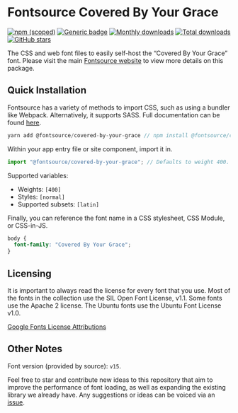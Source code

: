 # Fontsource Covered By Your Grace

[![npm (scoped)](https://img.shields.io/npm/v/@fontsource/covered-by-your-grace?color=brightgreen)](https://www.npmjs.com/package/@fontsource/covered-by-your-grace) [![Generic badge](https://img.shields.io/badge/fontsource-passing-brightgreen)](https://github.com/fontsource/fontsource) [![Monthly downloads](https://badgen.net/npm/dm/@fontsource/covered-by-your-grace)](https://github.com/fontsource/fontsource) [![Total downloads](https://badgen.net/npm/dt/@fontsource/covered-by-your-grace)](https://github.com/fontsource/fontsource) [![GitHub stars](https://img.shields.io/github/stars/fontsource/fontsource.svg?style=social&label=Star)](https://github.com/fontsource/fontsource/stargazers)

The CSS and web font files to easily self-host the “Covered By Your Grace” font. Please visit the main [Fontsource website](https://fontsource.org/fonts/covered-by-your-grace) to view more details on this package.

## Quick Installation

Fontsource has a variety of methods to import CSS, such as using a bundler like Webpack. Alternatively, it supports SASS. Full documentation can be found [here](https://fontsource.org/docs/introduction).

```javascript
yarn add @fontsource/covered-by-your-grace // npm install @fontsource/covered-by-your-grace
```

Within your app entry file or site component, import it in.

```javascript
import "@fontsource/covered-by-your-grace"; // Defaults to weight 400.
```

Supported variables:

- Weights: `[400]`
- Styles: `[normal]`
- Supported subsets: `[latin]`

Finally, you can reference the font name in a CSS stylesheet, CSS Module, or CSS-in-JS.

```css
body {
  font-family: "Covered By Your Grace";
}
```



## Licensing

It is important to always read the license for every font that you use.
Most of the fonts in the collection use the SIL Open Font License, v1.1. Some fonts use the Apache 2 license. The Ubuntu fonts use the Ubuntu Font License v1.0.

[Google Fonts License Attributions](https://fonts.google.com/attribution)

## Other Notes

Font version (provided by source): `v15`.

Feel free to star and contribute new ideas to this repository that aim to improve the performance of font loading, as well as expanding the existing library we already have. Any suggestions or ideas can be voiced via an [issue](https://github.com/fontsource/fontsource/issues).
